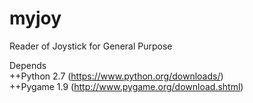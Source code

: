 # myjoy  
Reader of Joystick for General Purpose  

Depends  
++Python 2.7 (https://www.python.org/downloads/)  
++Pygame 1.9 (http://www.pygame.org/download.shtml)
